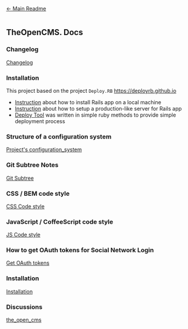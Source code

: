 [&larr; Main Readme](../README.md)

```
```

## TheOpenCMS. Docs

### Changelog

[Changelog](./Changelog.md)

### Installation

This project based on the project `Deploy.RB` https://deployrb.github.io

* [Instruction](https://github.com/DeployRB/Rails5App) about how to install Rails app on a local machine
* [Instruction](https://github.com/DeployRB/SetupServer) about how to setup a production-like server for Rails app
* [Deploy Tool](https://github.com/DeployRB/DeployTool) was written in simple ruby methods to provide simple deployment process

### Structure of a configuration system

[Project's configuration_system](./Configuration_system.md)

### Git Subtree Notes

[Git Subtree](./subtrees.md)

### CSS / BEM code style

[CSS Code style](./CSS_Code_style.md)

### JavaScript / CoffeeScript code style

[JS Code style](./JS_Code_style.md)

### How to get OAuth tokens for Social Network Login

[Get OAuth tokens](./SocialNetworksOAuth.md)

### Installation

[Installation](./Development_Installation.md)

### Discussions

[the_open_cms](https://gitter.im/the_open_cms/main)
